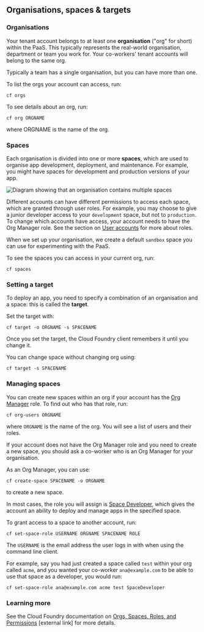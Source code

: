 ## Organisations, spaces & targets

### Organisations

Your tenant account belongs to at least one **organisation** ("org" for short) within the PaaS. This typically represents the real-world organisation, department or team you work for. Your co-workers' tenant accounts will belong to the same org. 

Typically a team has a single organisation, but you can have more than one.

To list the orgs your account can access, run:

``cf orgs``

To see details about an org, run:

``cf org ORGNAME``

where ORGNAME is the name of the org.

### Spaces

Each organisation is divided into one or more **spaces**, which are used to organise app development, deployment, and maintenance. For example, you might have spaces for development and production versions of your app.

![Diagram showing that an organisation contains multiple spaces](/documentation/figures/org-spaces.png)

Different accounts can have different permissions to access each space, which are granted through user roles. For example, you may choose to give a junior developer access to your ``development`` space, but not to ``production``. To change which accounts have access, your account needs to have the Org Manager role. See the section on [User accounts](/managing_users/user_accounts) for more about roles.

When we set up your organisation, we create a default `sandbox` space you can use for experimenting with the PaaS.


To see the spaces you can access in your current org, run:

``cf spaces``

### Setting a target

To deploy an app, you need to specify a combination of an organisation and a space: this is called the **target**.

Set the target with:

``cf target -o ORGNAME -s SPACENAME``

Once you set the target, the Cloud Foundry client remembers it until you change it.

You can change space without changing org using:

``cf target -s SPACENAME``

### Managing spaces

You can create new spaces within an org if your account has the [Org Manager](/managing_users/user_accounts#org-manager) role. To find out who has that role, run:

``cf org-users ORGNAME``

where `ORGNAME` is the name of the org. You will see a list of users and their roles.

If your account does not have the Org Manager role and you need to create a new space, you should ask a co-worker who is an Org Manager for your organisation.

As an Org Manager, you can use:

``cf create-space SPACENAME -o ORGNAME`` 

to create a new space. 

In most cases, the role you will assign is [Space Developer](/managing_users/user_accounts#space-developer), which gives the account an ability to deploy and manage apps in the specified space.

To grant access to a space to another account, run:

``cf set-space-role USERNAME ORGNAME SPACENAME ROLE``

The ``USERNAME`` is the email address the user logs in with when using the command line client.

For example, say you had just created a space called ``test`` within your org called ``acme``, and you wanted your co-worker ``ana@example.com`` to be able to use that space as a developer, you would run:

``cf set-space-role ana@example.com acme test SpaceDeveloper``


### Learning more

See the Cloud Foundry documentation on [Orgs, Spaces, Roles, and Permissions](https://docs.cloudfoundry.org/concepts/roles.html) [external link] for more details.